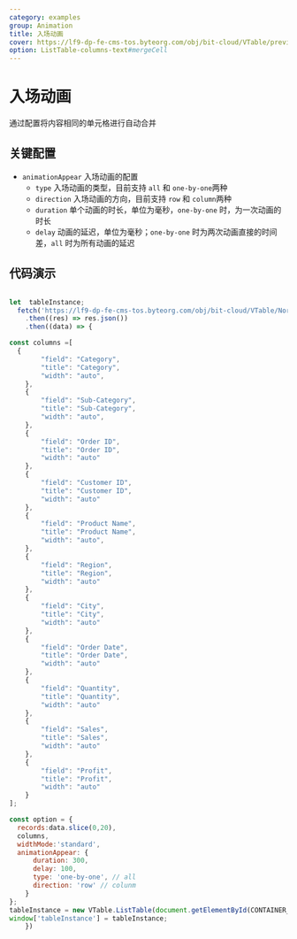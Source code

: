 ```yaml
---
category: examples
group: Animation
title: 入场动画
cover: https://lf9-dp-fe-cms-tos.byteorg.com/obj/bit-cloud/VTable/preview/appear-animation.gif
option: ListTable-columns-text#mergeCell
---
```


# 入场动画

通过配置将内容相同的单元格进行自动合并

## 关键配置

- `animationAppear`  入场动画的配置
  - `type` 入场动画的类型，目前支持 `all` 和 `one-by-one`两种
  - `direction` 入场动画的方向，目前支持 `row` 和 `column`两种
  - `duration` 单个动画的时长，单位为毫秒，`one-by-one` 时，为一次动画的时长
  - `delay` 动画的延迟，单位为毫秒；`one-by-one` 时为两次动画直接的时间差，`all` 时为所有动画的延迟

## 代码演示

```javascript livedemo template=vtable

let  tableInstance;
  fetch('https://lf9-dp-fe-cms-tos.byteorg.com/obj/bit-cloud/VTable/North_American_Superstore_data100.json')
    .then((res) => res.json())
    .then((data) => {

const columns =[
  {
        "field": "Category",
        "title": "Category",
        "width": "auto",
    },
    {
        "field": "Sub-Category",
        "title": "Sub-Category",
        "width": "auto",
    },
    {
        "field": "Order ID",
        "title": "Order ID",
        "width": "auto"
    },
    {
        "field": "Customer ID",
        "title": "Customer ID",
        "width": "auto"
    },
    {
        "field": "Product Name",
        "title": "Product Name",
        "width": "auto",
    },
    {
        "field": "Region",
        "title": "Region",
        "width": "auto"
    },
    {
        "field": "City",
        "title": "City",
        "width": "auto"
    },
    {
        "field": "Order Date",
        "title": "Order Date",
        "width": "auto"
    },
    {
        "field": "Quantity",
        "title": "Quantity",
        "width": "auto"
    },
    {
        "field": "Sales",
        "title": "Sales",
        "width": "auto"
    },
    {
        "field": "Profit",
        "title": "Profit",
        "width": "auto"
    }
];

const option = {
  records:data.slice(0,20),
  columns,
  widthMode:'standard',
  animationAppear: {
      duration: 300,
      delay: 100,
      type: 'one-by-one', // all
      direction: 'row' // colunm
    }
};
tableInstance = new VTable.ListTable(document.getElementById(CONTAINER_ID),option);
window['tableInstance'] = tableInstance;
    })
```
